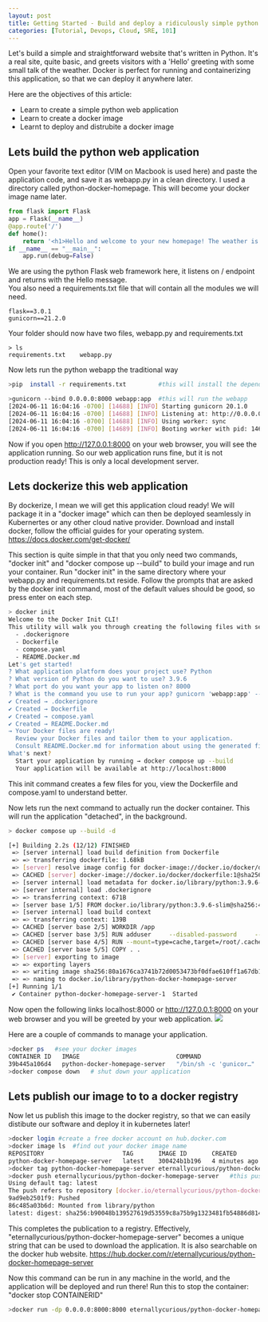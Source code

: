```yaml
---
layout: post
title: Getting Started - Build and deploy a ridiculously simple python application with Docker
categories: [Tutorial, Devops, Cloud, SRE, 101]
---
```


Let's build a simple and straightforward website that's written in Python. It's a real site, quite basic, and greets visitors with a 'Hello’ greeting with some small talk of the weather. Docker is perfect for running and containerizing this application, so that we can deploy it anywhere later. 

Here are the objectives of this article: 
* Learn to create a simple python web application
* Learn to create a docker image 
* Learnt to deploy and distrubite a docker image

## Lets build the python web application
Open your favorite text editor (VIM on Macbook is used here) and paste the application code, and save it as webapp.py in a clean directory. I used a directory called python-docker-homepage. This will become your docker image name later.  
```python
from flask import Flask
app = Flask(__name__)
@app.route('/')
def home():
    return '<h1>Hello and welcome to your new homepage! The weather is lovely isnt it!</h1>'
if __name__ == "__main__":
    app.run(debug=False)
```
We are using the python Flask web framework here, it listens on / endpoint and returns with the Hello message.  
You also need a requirements.txt file that will contain all the modules we will need. 
```
flask==3.0.1
gunicorn==21.2.0
```
Your folder should now have two files, webapp.py and requirements.txt
```
> ls
requirements.txt	webapp.py
```
Now lets run the python webapp the traditional way
```bash
>pip  install -r requirements.txt         #this will install the dependencies  

>gunicorn --bind 0.0.0.0:8000 webapp:app  #this will run the webapp
[2024-06-11 16:04:16 -0700] [14688] [INFO] Starting gunicorn 20.1.0
[2024-06-11 16:04:16 -0700] [14688] [INFO] Listening at: http://0.0.0.0:8000 (14688)
[2024-06-11 16:04:16 -0700] [14688] [INFO] Using worker: sync
[2024-06-11 16:04:16 -0700] [14689] [INFO] Booting worker with pid: 14689
```
 Now if you open http://127.0.0.1:8000 on your web browser, you will see the application running. 
 So our web application runs fine, but it is not production ready!  This is only a local development server. 

## Lets dockerize this web application 


By dockerize, I mean we will get this application cloud ready! We will package it in a "docker image" which can then be deployed seamlessly in Kubernertes or any other cloud native provider. 
Download and install docker, follow the official guides for your operating system. https://docs.docker.com/get-docker/

This section is quite simple in that that you only need two commands, "docker init" and  "docker compose up --build" to build your image and run your container. 
Run "docker init" in the same directory where your webapp.py and requirements.txt reside. Follow the prompts that are asked by the docker init command, most of the default values should be good, so press enter on each step. 

```bash
> docker init
Welcome to the Docker Init CLI!
This utility will walk you through creating the following files with sensible defaults for your project:
  - .dockerignore
  - Dockerfile
  - compose.yaml
  - README.Docker.md
Let's get started!
? What application platform does your project use? Python
? What version of Python do you want to use? 3.9.6
? What port do you want your app to listen on? 8000
? What is the command you use to run your app? gunicorn 'webapp:app' --bind=0.0.0.0:8000
✔ Created → .dockerignore
✔ Created → Dockerfile
✔ Created → compose.yaml
✔ Created → README.Docker.md
→ Your Docker files are ready!
  Review your Docker files and tailor them to your application.
  Consult README.Docker.md for information about using the generated files.
What's next?
  Start your application by running → docker compose up --build
  Your application will be available at http://localhost:8000

```
This init command creates a few files for you, view the Dockerfile and compose.yaml to understand better. 

Now lets run the next command to actually run the docker container. This will run the application "detached", in the background. 

```bash
> docker compose up --build -d

[+] Building 2.2s (12/12) FINISHED                                                                                                                            docker:desktop-linux
 => [server internal] load build definition from Dockerfile                                                                                                                   0.0s
 => => transferring dockerfile: 1.68kB                                                                                                                                        0.0s
 => [server] resolve image config for docker-image://docker.io/docker/dockerfile:1                                                                                            1.4s
 => CACHED [server] docker-image://docker.io/docker/dockerfile:1@sha256:a57df69d0ea827fb726649162813635de6f17269be781f696fbfdf2d83dda33e                                      0.0s
 => [server internal] load metadata for docker.io/library/python:3.9.6-slim                                                                                                   0.6s
 => [server internal] load .dockerignore                                                                                                                                      0.0s
 => => transferring context: 671B                                                                                                                                             0.0s
 => [server base 1/5] FROM docker.io/library/python:3.9.6-slim@sha256:4115592fd52679fb3d9e8c513cae33ad3fdd64747b64d32b504419d7118bcd7c                                        0.0s
 => [server internal] load build context                                                                                                                                      0.0s
 => => transferring context: 139B                                                                                                                                             0.0s
 => CACHED [server base 2/5] WORKDIR /app                                                                                                                                     0.0s
 => CACHED [server base 3/5] RUN adduser     --disabled-password     --gecos ""     --home "/nonexistent"     --shell "/sbin/nologin"     --no-create-home     --uid "10001"  0.0s
 => CACHED [server base 4/5] RUN --mount=type=cache,target=/root/.cache/pip     --mount=type=bind,source=requirements.txt,target=requirements.txt     python -m pip install   0.0s
 => CACHED [server base 5/5] COPY . .                                                                                                                                         0.0s
 => [server] exporting to image                                                                                                                                               0.0s
 => => exporting layers                                                                                                                                                       0.0s
 => => writing image sha256:80a1676ca3741b72d0053473bf0dfae610ff1a67db15d5d195e5bef46dd0620b                                                                                  0.0s
 => => naming to docker.io/library/python-docker-homepage-server                                                                                                              0.0s
[+] Running 1/1
 ✔ Container python-docker-homepage-server-1  Started   

```
Now open the following links localhost:8000 or  http://127.0.0.1:8000 on your web browser and you will be greeted by your web application. 
![](/blog/images/hello-and-welcome-blog001.png)


Here are a couple of commands to manage your application. 
```bash
>docker ps   #see your docker images 
CONTAINER ID   IMAGE                           COMMAND                  CREATED          STATUS          PORTS      NAMES
39b445a106d4   python-docker-homepage-server   "/bin/sh -c 'gunicor…"   58 minutes ago   Up 2 minutes    0.0.0.0:8000->8000/tcp   python-docker-homepage-server-1
>docker compose down   # shut down your application 
```
## Lets publish our image to to a docker registry

Now let us publish this image to the docker registry, so that we can easily distibute  our software and deploy it in kubernetes later! 
```bash
>docker login #create a free docker account on hub.docker.com 
>docker image ls  #find out your docker image name 
REPOSITORY                      TAG       IMAGE ID       CREATED             SIZE
python-docker-homepage-server   latest    300424b1b196   4 minutes ago       124MB 
>docker tag python-docker-homepage-server eternallycurious/python-docker-homepage-server #docker tag imagename YOUR-USER-NAME/image-name
>docker push eternallycurious/python-docker-homepage-server   #this pushes to the repository                            
Using default tag: latest
The push refers to repository [docker.io/eternallycurious/python-docker-homepage-server]
9ad9eb2501f9: Pushed 
86c485a03b6d: Mounted from library/python 
latest: digest: sha256:b90048b139527619d53559c8a75b9g1323481fb54886d8142b8a3956754eb408 size: 2202
```
This completes the publication to a registry. Effectively, "eternallycurious/python-docker-homepage-server" becomes a unique string that can be used to download the application. It is also searchable on the docker hub website. https://hub.docker.com/r/eternallycurious/python-docker-homepage-server 

Now this command can be run in any machine in the world, and the application will be deployed and run there! Run this to stop the container: "docker stop CONTAINERID"

```bash
>docker run -dp 0.0.0.0:8000:8000 eternallycurious/python-docker-homepage-server
```




